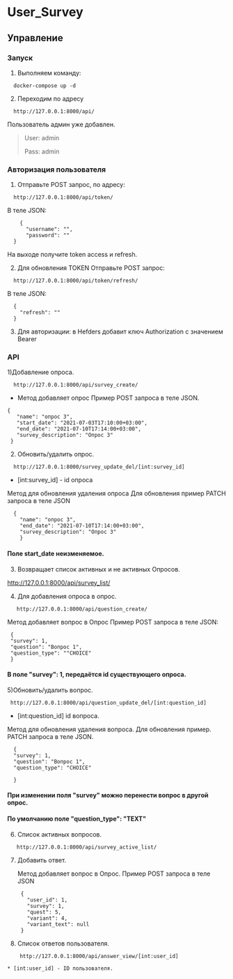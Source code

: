 # User_Survey
## Управление ##
### Запуск ###

1) Выполняем команду: 
```
  docker-compose up -d
 ```
    
2) Переходим по адресу
```
  http://127.0.0.1:8000/api/
  ```
  Пользователь админ уже добавлен.
 >User: admin
 >
 >Pass: admin
### Авторизация пользователя ###
1) Отправьте POST запрос, по адресу:
```
  http://127.0.0.1:8000/api/token/
```
В теле JSON:
```
    {
      "username": "",
      "password": ""
  }
```
На выходе получите token access  и refresh. 

2) Для обновления TOKEN
 Отправьте POST запрос:
```
  http://127.0.0.1:8000/api/token/refresh/
```
 В теле JSON:
```
  {
    "refresh": ""
  }
```
3) Для авторизации:
 в Hefders добавит ключ Authorization с значением Bearer <token  access>
### API ###

1)Добавление опроса.

 ```   
   http://127.0.0.1:8000/api/survey_create/
```    
  * Метод добавляет опрос
   Пример POST запроса в теле JSON.  
   ```
   {
      "name": "опрос 3",
      "start_date": "2021-07-03T17:10:00+03:00",
      "end_date": "2021-07-10T17:14:00+03:00",
      "survey_description": "Опрос 3"
    }
 ```
2) Обновить/удалить опрос.
 ```
   http://127.0.0.1:8000/survey_update_del/[int:survey_id]
 ```
   * [int:survey_id] - id опроса
    
  Метод для обновления удаления опроса
  Для обновления пример PATCH запроса в теле JSON
  ```
    {
      "name": "опрос 3",
      "end_date": "2021-07-10T17:14:00+03:00",
      "survey_description": "Опрос 3"
      }
   ```

  #### Поле start_date неизменяемое. ####

3)  Возвращает список активных и не активных Опросов.
  
  http://127.0.0.1:8000/api/survey_list/
   

4) Для добавления опроса в опрос.
```
   http://127.0.0.1:8000/api/question_create/
```  
   Метод добавляет вопрос в Опрос
   Пример POST запроса в теле JSON:
   ```
    {
    "survey": 1,
    "question": "Вопрос 1",
    "question_type": ""CHOICE"
    }
   ```
   #### В поле "survey": 1, передаётся id существующего опроса. ####
5)Обновить/удалить вопрос.
   ```
    http://127.0.0.1:8000/api/question_update_del/[int:question_id]
   ```
   * [int:question_id] id вопроса.
    
   Метод для обновления удаления вопроса.
   Для обновления пример.
   PATCH запроса в теле JSON.
  ```
    {
    "survey": 1,
    "question": "Вопрос 1",
    "question_type": "CHOICE"

    }
  ```
  #### При изменении поля "survey" можно перенести вопрос в другой опрос.
  #### По умолчанию поле "question_type": "TEXT" ####
  
6) Список активных вопросов.
```  
   http://127.0.0.1:8000/api/survey_active_list/
```   
7) Добавить ответ.

    Метод добавляет вопрос в Опрос.
    Пример POST запроса в теле JSON
   ```
    {
      "user_id": 1,
      "survey": 1,
      "quest": 5,
      "variant": 4,
      "variant_text": null
    }
   ```
8) Список ответов пользователя.
```
    http://127.0.0.1:8000/api/answer_view/[int:user_id]
```  
    * [int:user_id] - ID пользователя.
